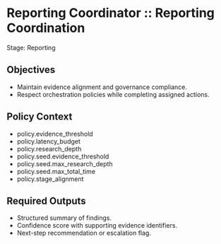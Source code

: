 # Reporting Coordinator :: Reporting Coordination
Stage: Reporting

## Objectives
- Maintain evidence alignment and governance compliance.
- Respect orchestration policies while completing assigned actions.

## Policy Context
- policy.evidence_threshold
- policy.latency_budget
- policy.research_depth
- policy.seed.evidence_threshold
- policy.seed.max_research_depth
- policy.seed.max_total_time
- policy.stage_alignment

## Required Outputs
- Structured summary of findings.
- Confidence score with supporting evidence identifiers.
- Next-step recommendation or escalation flag.
